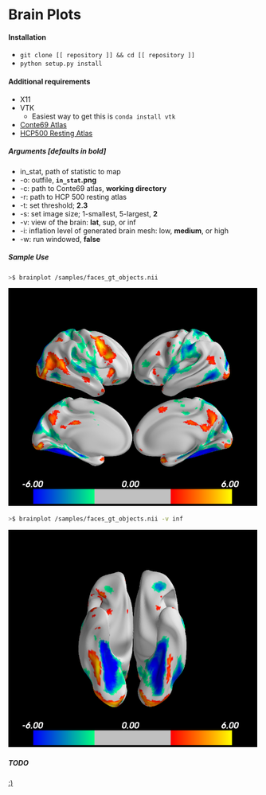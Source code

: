 # Brain Plots


#### Installation

* `git clone [[ repository ]] && cd [[ repository ]]`
* `python setup.py install`


#### Additional requirements
* X11
* VTK
  * Easiest way to get this is `conda install vtk`
* [Conte69 Atlas](https://github.com/mgxd/brainplot/tree/master/brainplot/Conte69_Atlas)
* [HCP500 Resting Atlas](https://www.dropbox.com/s/avlpaav34bzs6u9/rfMRI_REST1_LR_Atlas.dtseries.nii?dl=0)

##### Arguments [defaults in bold]
  * in_stat, path of statistic to map
  * -o: outfile, **`in_stat`.png**
  * -c: path to Conte69 atlas, **working directory**
  * -r: path to HCP 500 resting atlas
  * -t: set threshold; **2.3**
  * -s: set image size; 1-smallest, 5-largest, **2**
  * -v: view of the brain: **lat**, sup, or inf
  * -i: inflation level of generated brain mesh: low, **medium**, or high
  * -w: run windowed, **false**

##### Sample Use

```sh
>$ brainplot /samples/faces_gt_objects.nii
```
<img src=doc/sample/lateral_split_face_gt_object.png width=500px>

```sh
>$ brainplot /samples/faces_gt_objects.nii -v inf
```
<img src=doc/sample/inferior_face_gt_object.png width=500px>



##### TODO
[:)](https://github.com/mgxd/brainplot/projects/1)
